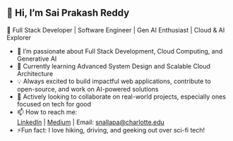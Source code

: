 ## 👋 Hi, I’m Sai Prakash Reddy

🚀 Full Stack Developer | Software Engineer | Gen AI Enthusiast | Cloud & AI Explorer

- 👀 I’m passionate about Full Stack Development, Cloud Computing, and Generative AI
- 🌱 Currently learning Advanced System Design and Scalable Cloud Architecture
- 💡 Always excited to build impactful web applications, contribute to open-source, and work on AI-powered solutions
- 💞️ Actively looking to collaborate on real-world projects, especially ones focused on tech for good
- 📫 How to reach me:  
  [LinkedIn](https://www.linkedin.com/in/saiprakash07/) | [Medium](https://medium.com/@saiprakashreddyn123) | Email: [snallapa@charlotte.edu](mailto:snallapa@charlotte.edu)
- ⚡Fun fact: I love hiking, driving, and geeking out over sci-fi tech!


<!---
elsaborarte/elsaborarte is a ✨ special ✨ repository because its `README.md` (this file) appears on your GitHub profile.
You can click the Preview link to take a look at your changes.
--->
